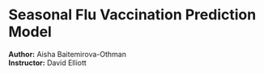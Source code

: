 # Seasonal Flu Vaccination Prediction Model
<p>
<b>Author:</b> Aisha Baitemirova-Othman
<br>
<b>Instructor:</b> David Elliott
</p>
